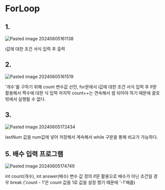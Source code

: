 # ForLoop 


## 1.

![Pasted image 20240605161138](https://github.com/AHHyeon12/My-Java-Study/assets/171016089/a2e2758e-40ac-4273-ad26-a04f694fd4d9)


i값에 대한 조건 서식 입력 후 출력



## 2.

![Pasted image 20240605161519](https://github.com/AHHyeon12/My-Java-Study/assets/171016089/3deffb7a-d05c-4501-aea1-74e996e6b7b7)

'개수'를 구하기 위해 count 변수값 선언,
for문에서 i값에 대한 조건 서식 입력 후
if문 활용해서 짝수에 대한 식 입력
마지막 count++는 연속해서 셈 되어야 하기 때문에
괄호 밖에서 실행될 수 없다.


## 3.
![Pasted image 20240605172434](https://github.com/AHHyeon12/My-Java-Study/assets/171016089/53f9dd31-b17b-4ce8-ace3-ad46369f4c94)

lastNum 값을 num값에 넣어 저장해서
계속해서 while 구문을 통해 비교가 가능하다.


## 5. 배수 입력 프로그램
![Pasted image 20240605174749](https://github.com/AHHyeon12/My-Java-Study/assets/171016089/cfd2f3e2-b7a9-4492-81a5-b91511f07670)

int count(개수), int answer(배수) 변수 값 정의
if문 활용으로 배수가 아닌 조건일 경우 break
('count - 1'은 count 값을 1로 값을 설정 했기 때문에 '-1'해줌)
